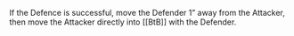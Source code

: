 If the Defence is successful, move the Defender 1” away from the Attacker, then move the Attacker directly into [[BtB]] with the Defender.  